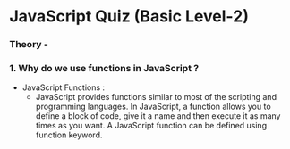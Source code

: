 # JavaScript Quiz (Basic Level-2)

### Theory -

### 1. Why do we use functions in JavaScript ?

* JavaScript Functions : 
  * JavaScript provides functions similar to most of the scripting and programming languages. In JavaScript, a function allows you to define a block of code, give it a name and then execute it as many times as you want. A JavaScript function can be defined using function keyword.
